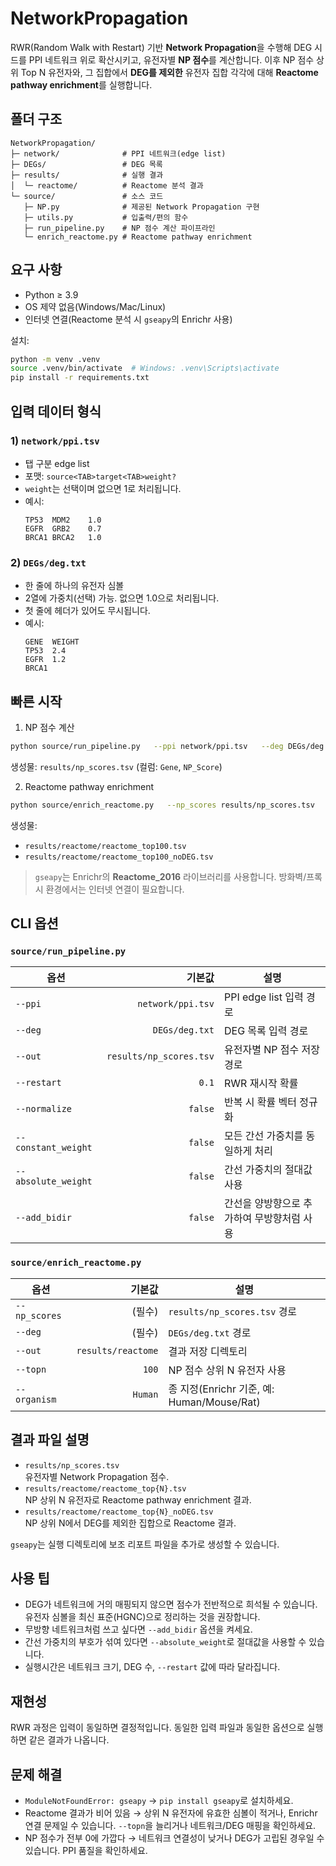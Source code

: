 # NetworkPropagation

RWR(Random Walk with Restart) 기반 **Network Propagation**을 수행해 DEG 시드를 PPI 네트워크 위로 확산시키고, 유전자별 **NP 점수**를 계산합니다. 이후 NP 점수 상위 Top N 유전자와, 그 집합에서 **DEG를 제외한** 유전자 집합 각각에 대해 **Reactome pathway enrichment**를 실행합니다.

## 폴더 구조

```
NetworkPropagation/
├─ network/              # PPI 네트워크(edge list)
├─ DEGs/                 # DEG 목록
├─ results/              # 실행 결과
│  └─ reactome/          # Reactome 분석 결과
└─ source/               # 소스 코드
   ├─ NP.py              # 제공된 Network Propagation 구현
   ├─ utils.py           # 입출력/편의 함수
   ├─ run_pipeline.py    # NP 점수 계산 파이프라인
   └─ enrich_reactome.py # Reactome pathway enrichment
```

## 요구 사항

- Python ≥ 3.9
- OS 제약 없음(Windows/Mac/Linux)
- 인터넷 연결(Reactome 분석 시 `gseapy`의 Enrichr 사용)

설치:

```bash
python -m venv .venv
source .venv/bin/activate  # Windows: .venv\Scripts\activate
pip install -r requirements.txt
```

## 입력 데이터 형식

### 1) `network/ppi.tsv`
- 탭 구분 edge list
- 포맷: `source<TAB>target<TAB>weight?`
- `weight`는 선택이며 없으면 1로 처리됩니다.
- 예시:
  ```
  TP53	MDM2	1.0
  EGFR	GRB2	0.7
  BRCA1	BRCA2	1.0
  ```

### 2) `DEGs/deg.txt`
- 한 줄에 하나의 유전자 심볼
- 2열에 가중치(선택) 가능. 없으면 1.0으로 처리됩니다.
- 첫 줄에 헤더가 있어도 무시됩니다.
- 예시:
  ```
  GENE	WEIGHT
  TP53	2.4
  EGFR	1.2
  BRCA1
  ```

## 빠른 시작

1) NP 점수 계산

```bash
python source/run_pipeline.py   --ppi network/ppi.tsv   --deg DEGs/deg.txt   --out results/np_scores.tsv   --restart 0.1
```

생성물: `results/np_scores.tsv` (컬럼: `Gene`, `NP_Score`)

2) Reactome pathway enrichment

```bash
python source/enrich_reactome.py   --np_scores results/np_scores.tsv   --deg DEGs/deg.txt   --out results/reactome   --topn 100   --organism Human
```

생성물:
- `results/reactome/reactome_top100.tsv`
- `results/reactome/reactome_top100_noDEG.tsv`

> `gseapy`는 Enrichr의 **Reactome_2016** 라이브러리를 사용합니다. 방화벽/프록시 환경에서는 인터넷 연결이 필요합니다.

## CLI 옵션

### `source/run_pipeline.py`

| 옵션 | 기본값 | 설명 |
|---|---:|---|
| `--ppi` | `network/ppi.tsv` | PPI edge list 입력 경로 |
| `--deg` | `DEGs/deg.txt` | DEG 목록 입력 경로 |
| `--out` | `results/np_scores.tsv` | 유전자별 NP 점수 저장 경로 |
| `--restart` | `0.1` | RWR 재시작 확률 |
| `--normalize` | `false` | 반복 시 확률 벡터 정규화 |
| `--constant_weight` | `false` | 모든 간선 가중치를 동일하게 처리 |
| `--absolute_weight` | `false` | 간선 가중치의 절대값 사용 |
| `--add_bidir` | `false` | 간선을 양방향으로 추가하여 무방향처럼 사용 |

### `source/enrich_reactome.py`

| 옵션 | 기본값 | 설명 |
|---|---:|---|
| `--np_scores` | (필수) | `results/np_scores.tsv` 경로 |
| `--deg` | (필수) | `DEGs/deg.txt` 경로 |
| `--out` | `results/reactome` | 결과 저장 디렉토리 |
| `--topn` | `100` | NP 점수 상위 N 유전자 사용 |
| `--organism` | `Human` | 종 지정(Enrichr 기준, 예: Human/Mouse/Rat) |

## 결과 파일 설명

- `results/np_scores.tsv`  
  유전자별 Network Propagation 점수.
- `results/reactome/reactome_top{N}.tsv`  
  NP 상위 N 유전자로 Reactome pathway enrichment 결과.
- `results/reactome/reactome_top{N}_noDEG.tsv`  
  NP 상위 N에서 DEG를 제외한 집합으로 Reactome 결과.

`gseapy`는 실행 디렉토리에 보조 리포트 파일을 추가로 생성할 수 있습니다.

## 사용 팁

- DEG가 네트워크에 거의 매핑되지 않으면 점수가 전반적으로 희석될 수 있습니다. 유전자 심볼을 최신 표준(HGNC)으로 정리하는 것을 권장합니다.
- 무방향 네트워크처럼 쓰고 싶다면 `--add_bidir` 옵션을 켜세요.
- 간선 가중치의 부호가 섞여 있다면 `--absolute_weight`로 절대값을 사용할 수 있습니다.
- 실행시간은 네트워크 크기, DEG 수, `--restart` 값에 따라 달라집니다.

## 재현성

RWR 과정은 입력이 동일하면 결정적입니다. 동일한 입력 파일과 동일한 옵션으로 실행하면 같은 결과가 나옵니다.

## 문제 해결

- `ModuleNotFoundError: gseapy` → `pip install gseapy`로 설치하세요.
- Reactome 결과가 비어 있음 → 상위 N 유전자에 유효한 심볼이 적거나, Enrichr 연결 문제일 수 있습니다. `--topn`을 늘리거나 네트워크/DEG 매핑을 확인하세요.
- NP 점수가 전부 0에 가깝다 → 네트워크 연결성이 낮거나 DEG가 고립된 경우일 수 있습니다. PPI 품질을 확인하세요.
